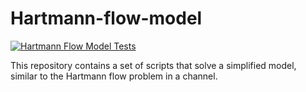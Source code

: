 # Hartmann-flow-model

[![Hartmann Flow Model Tests](https://github.com/rahulgaur104/Hartmann-flow-model/actions/workflows/main.yml/badge.svg)](https://github.com/rahulgaur104/Hartmann-flow-model/actions/workflows/main.yml)


This repository contains a set of scripts that solve a simplified model, similar to the Hartmann flow problem in a channel.


